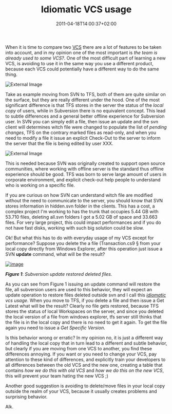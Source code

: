 ﻿---
title: "Idiomatic VCS usage"
description: ""
date: 2011-04-18T14:00:37+02:00
draft: false
tags: [Tfs,VCS]
categories: [Tfs]
---
When it is time to compare two [VCS](http://en.wikipedia.org/wiki/Revision_control) there are a lot of features to be taken into account, and in my opinion one of the most important is *the team is already used to some VCS?*. One of the most difficult part of learning a new VCS, is avoiding to use it in the same way you use a different product, because each VCS could potentially have a different way to do the same thing.

![External Image](http://t3.gstatic.com/images?q=tbn:ANd9GcRHoinmgqdfm7X8FYIi1aiC79z62au75CxBo2mxRY7qnDUioSj-Yg)

Take as example moving from SVN to TFS, both of them are quite similar on the surface, but they are really different under the hood. One of the most significant difference is that TFS stores in the server the status of the *local copy* of users, while in Subversion there is no equivalent concept. This lead to subtle differences and a general better offline experience for Subversion user. In SVN you can simply edit a file, then issue an update and the svn client will determines witch file were changed to populate the list of *pending changes*, TFS on the contrary marked files as read-only, and when you need to modify a file it issue an explicit Check-Out to the server to inform the server that the file is being edited by user XXX.

![External Image](http://t3.gstatic.com/images?q=tbn:ANd9GcR2YGUOHQ8UnwsLsToRL78uLkB4kMDPyk5ndlXFuIsAUu5Pacme-g)

This is needed because SVN was originally created to support open source communities, where working with offline server is the standard thus offline experience should be good. TFS was born to serve large amount of users in corporate environment, and explicit check-out help people to understand who is working on a specific file.

If you are curious on how SVN can understand witch file are modified without the need to communicate to the server, you should know that SVN stores information in hidden.svn folder in the clients. This has a cost, a complex project I'm working to has the trunk that occupies 5.44 GB with 53.710 files, deleting all.svn folders I got a 5.02 GB of space and 33.663 files. For very large project, this could impact performances and if you do not have fast disks, working with such big solution could be slow.

Ok! But what this has to do with everyday usage of my VCS except for performance? Suppose you delete the a file (Transaction.cs9 § from your local copy directly from Windows Explorer, after this operation just issue a SVN  **update** command, what will be the result?

[![image](https://www.codewrecks.com/blog/wp-content/uploads/2011/04/image_thumb7.png "image")](https://www.codewrecks.com/blog/wp-content/uploads/2011/04/image7.png)

 ***Figure 1***: *Subversion update restored deleted files.*

As you can see from Figure 1 issuing an update command will restore the file, all subversion users are used to this behavior, they will expect an update operation to restore files deleted outside svn and I call this *[idiomatic](http://dictionary.reference.com/browse/idiomatic) vcs usage*. When you move to TFS, if you delete a file and then issue a Get Latest what will be the result? Clearly no file gets restored, because TFS stores the status of local Workspaces on the server, and since you deleted the local version of a file from windows explorer, tfs server still thinks that the file is in the local copy and there is no need to get it again. To get the file again you need to issue a *Get Specific Version*.

Is this behavior wrong or erratic? In my opinion no, it is just a different way of handling the local copy that in turn lead to a different and subtle behavior, but clearly if you are moving from one VCS to another, you find these differences annoying. If you want or you need to change your VCS, pay attention to these kind of differences, and explicitly train your developers to all differences between the old VCS and the new one, creating a table that contains *how we do this with old VCS* and *how we do this on the new VCS*, this will prevent your team hating the new VCS ;)

Another good suggestion is avoiding to delete/move files in your local copy outside the realm of your VCS, because it usually creates problems and surprising behavior.

Alk.
